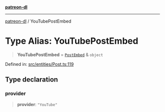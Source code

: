 [**patreon-dl**](../README.md)

***

[patreon-dl](../README.md) / YouTubePostEmbed

# Type Alias: YouTubePostEmbed

> **YouTubePostEmbed** = [`PostEmbed`](../interfaces/PostEmbed.md) & `object`

Defined in: [src/entities/Post.ts:119](https://github.com/patrickkfkan/patreon-dl/blob/faebc79e7105b755ed4bb91829b93f102ad3b38c/src/entities/Post.ts#L119)

## Type declaration

### provider

> **provider**: `"YouTube"`
